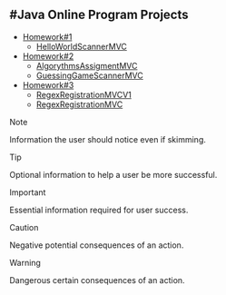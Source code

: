#Java Online Program Projects
---
* [Homework#1](https://github.com/Yezhyck/OuterCourseHW/tree/master/Homework%231/HelloWorldScannerMVC)
   * [HelloWorldScannerMVC](https://github.com/Yezhyck/OuterCourseHW/tree/master/Homework%231/HelloWorldScannerMVC)
* [Homework#2](https://github.com/Yezhyck/OuterCourseHW/tree/master/Homework%232)
   * [AlgorythmsAssigmentMVC](https://github.com/Yezhyck/OuterCourseHW/tree/master/Homework%233/AlgorythmsAssigmentMVC)
   * [GuessingGameScannerMVC](https://github.com/Yezhyck/OuterCourseHW/tree/master/Homework%232/GuessingGameScannerMVC)
* [Homework#3](https://github.com/Yezhyck/OuterCourseHW/tree/master/Homework%233)
   * [RegexRegistrationMVCV1](https://github.com/Yezhyck/OuterCourseHW/tree/master/Homework%233/RegexRegistrationMVCV1)
   * [RegexRegistrationMVC](https://github.com/Yezhyck/OuterCourseHW/tree/master/Homework%233/RegexRegistrationMVC)
> [!NOTE]
> Information the user should notice even if skimming.

> [!TIP]
> Optional information to help a user be more successful.

> [!IMPORTANT]
> Essential information required for user success.

> [!CAUTION]
> Negative potential consequences of an action.

> [!WARNING]
> Dangerous certain consequences of an action.
